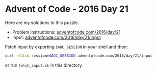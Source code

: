 # Advent of Code - 2016 Day 21
Here are my solutions to this puzzle.

* Problem instructions: [adventofcode.com/2016/day/21](https://adventofcode.com/2016/day/21)
* Input: [adventofcode.com/2016/day/21/input](https://adventofcode.com/2016/day/21/input)

Fetch input by exporting `$AOC_SESSION` in your shell and then:
```bash
curl -OJLsb session=$AOC_SESSION adventofcode.com/2016/day/21/input
```

or run `fetch_input.sh` in this directory.
